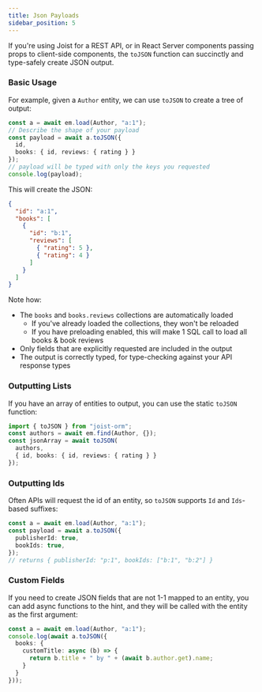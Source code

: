 ```yaml
---
title: Json Payloads
sidebar_position: 5
---
```


If you're using Joist for a REST API, or in React Server components passing props to client-side components, the `toJSON` function can succinctly and type-safely create JSON output. 

### Basic Usage

For example, given a `Author` entity, we can use `toJSON` to create a tree of output:

```typescript
const a = await em.load(Author, "a:1");
// Describe the shape of your payload
const payload = await a.toJSON({
  id,
  books: { id, reviews: { rating } }
});
// payload will be typed with only the keys you requested
console.log(payload);
```

This will create the JSON:

```json
{
  "id": "a:1",
  "books": [
    {
      "id": "b:1",
      "reviews": [
        { "rating": 5 },
        { "rating": 4 }
      ]
    }
  ]
}
```

Note how:

* The `books` and `books.reviews` collections are automatically loaded
  * If you've already loaded the collections, they won't be reloaded 
  * If you have preloading enabled, this will make 1 SQL call to load all books & book reviews
* Only fields that are explicitly requested are included in the output
* The output is correctly typed, for type-checking against your API response types

### Outputting Lists

If you have an array of entities to output, you can use the static `toJSON` function:

```typescript
import { toJSON } from "joist-orm";
const authors = await em.find(Author, {});
const jsonArray = await toJSON(
  authors,
  { id, books: { id, reviews: { rating } }  
});
```

### Outputting Ids

Often APIs will request the id of an entity, so `toJSON` supports `Id` and `Ids`-based suffixes:

```typescript
const a = await em.load(Author, "a:1");
const payload = await a.toJSON({
  publisherId: true,
  bookIds: true,
});
// returns { publisherId: "p:1", bookIds: ["b:1", "b:2"] }
```

### Custom Fields

If you need to create JSON fields that are not 1-1 mapped to an entity, you can add async functions to the hint, and they will be called with the entity as the first argument:

```typescript
const a = await em.load(Author, "a:1");
console.log(await a.toJSON({
  books: {
    customTitle: async (b) => {
      return b.title + " by " + (await b.author.get).name;
    }
  }
}));
```
